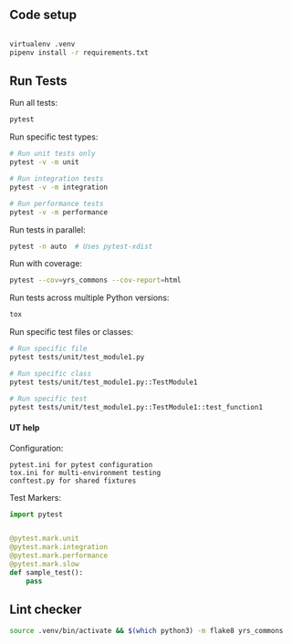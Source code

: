 ## Code setup

```bash

virtualenv .venv
pipenv install -r requirements.txt
```

## Run Tests

Run all tests:

```bash
pytest
```

Run specific test types:

```bash
# Run unit tests only
pytest -v -m unit

# Run integration tests
pytest -v -m integration

# Run performance tests
pytest -v -m performance
```

Run tests in parallel:

```bash
pytest -n auto  # Uses pytest-xdist
```

Run with coverage:

```bash
pytest --cov=yrs_commons --cov-report=html
```

Run tests across multiple Python versions:

```bash
tox
```

Run specific test files or classes:

```bash
# Run specific file
pytest tests/unit/test_module1.py

# Run specific class
pytest tests/unit/test_module1.py::TestModule1

# Run specific test
pytest tests/unit/test_module1.py::TestModule1::test_function1
```

#### UT help

Configuration:

```
pytest.ini for pytest configuration
tox.ini for multi-environment testing
conftest.py for shared fixtures
```

Test Markers:

```python
import pytest


@pytest.mark.unit
@pytest.mark.integration
@pytest.mark.performance
@pytest.mark.slow
def sample_test():
    pass
```

## Lint checker

```bash
source .venv/bin/activate && $(which python3) -m flake8 yrs_commons
```